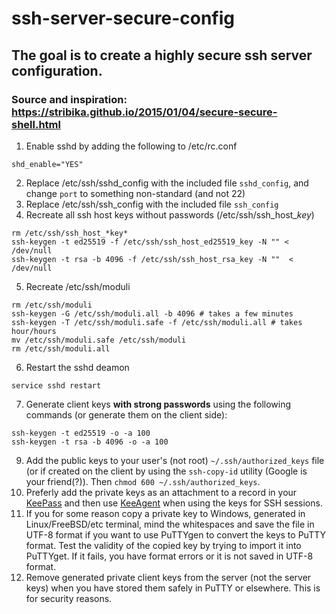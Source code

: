 # ssh-server-secure-config
## The goal is to create a highly secure ssh server configuration.

### Source and inspiration: https://stribika.github.io/2015/01/04/secure-secure-shell.html

1. Enable sshd by adding the following to /etc/rc.conf
```
shd_enable="YES"
```
2. Replace /etc/ssh/sshd_config with the included file `sshd_config`, and change `port` to something non-standard (and not 22)
3. Replace /etc/ssh/ssh_config with the included file `ssh_config`
4. Recreate all ssh host keys without passwords (/etc/ssh/ssh_host_*key*)
```
rm /etc/ssh/ssh_host_*key*
ssh-keygen -t ed25519 -f /etc/ssh/ssh_host_ed25519_key -N "" < /dev/null
ssh-keygen -t rsa -b 4096 -f /etc/ssh/ssh_host_rsa_key -N ""  < /dev/null
```
5. Recreate /etc/ssh/moduli
```
rm /etc/ssh/moduli
ssh-keygen -G /etc/ssh/moduli.all -b 4096 # takes a few minutes
ssh-keygen -T /etc/ssh/moduli.safe -f /etc/ssh/moduli.all # takes hour/hours
mv /etc/ssh/moduli.safe /etc/ssh/moduli
rm /etc/ssh/moduli.all
```
6. Restart the sshd deamon
```
service sshd restart
```
7. Generate client keys **with strong passwords** using the following commands (or generate them on the client side):
```
ssh-keygen -t ed25519 -o -a 100
ssh-keygen -t rsa -b 4096 -o -a 100
```
9. Add the public keys to your user's (not root) `~/.ssh/authorized_keys` file (or if created on the client by using the `ssh-copy-id` utility (Google is your friend(?)). Then `chmod 600 ~/.ssh/authorized_keys`.
8. Preferly add the private keys as an attachment to a record in your [KeePass](https://www.keepas.info) and then use [KeeAgent](https://lechnology.com/software/keeagent/) when using the keys for SSH sessions.
9. If you for some reason copy a private key to Windows, generated in Linux/FreeBSD/etc terminal, mind the whitespaces and save the file in UTF-8 format if you want to use PuTTYgen to convert the keys to PuTTY format. Test the validity of the copied key by trying to import it into PuTTYget. If it fails, you have format errors or it is not saved in UTF-8 format.
10. Remove generated private client keys from the server (not the server keys) when you have stored them safely in PuTTY or elsewhere. This is for security reasons.
